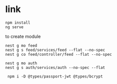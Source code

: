 # link


```
npm install
ng serve
```

to create module 
```
nest g mo feed
nest g s feed/services/feed --flat --no-spec
nest g co feed/controller/feed --flat --no-spec  
```
```
nest g mo auth
nest g s auth/services/auth --no-spec --flat
```


```
 npm i -D @types/passport-jwt @types/bcrypt
```
  